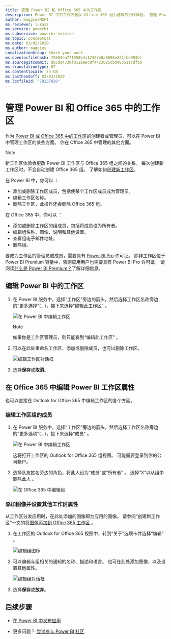 ```yaml
---
title: 管理 Power BI 和 Office 365 中的工作区
description: Power BI 中的工作区是以 Office 365 组为基础的协作体验。 管理 Power BI 和 Office 365 中的工作区。
author: maggiesMSFT
ms.reviewer: lukasz
ms.service: powerbi
ms.subservice: powerbi-service
ms.topic: conceptual
ms.date: 03/02/2020
ms.author: maggies
LocalizationGroup: Share your work
ms.openlocfilehash: 72694ea771950b4a12427e0a0696e221fbe993bf
ms.sourcegitcommit: d65da4738f011beec8f4423085cbd483511cdfb0
ms.translationtype: HT
ms.contentlocale: zh-CN
ms.lasthandoff: 03/03/2020
ms.locfileid: "78237836"
---
```

# <a name="manage-your-workspace-in-power-bi-and-office-365"></a>管理 Power BI 和 Office 365 中的工作区

作为 [Power BI 或 Office 365 中的工作区](service-create-distribute-apps.md)的创建者或管理员，可以在 Power BI 中管理工作区的某些方面。 你在 Office 365 中管理的其他方面。

> [!NOTE]
> 新工作区体验会更改 Power BI 工作区与 Office 365 组之间的关系。 每次创建新工作区时，不会自动创建 Office 365 组。 了解如何[创建新工作区](service-create-the-new-workspaces.md)。

在 Power BI 中，你可以  ：

* 添加或删除工作区成员，包括使某个工作区成员成为管理员。
* 编辑工作区名称。
* 删除工作区，此操作还会删除 Office 365 组。

在 Office 365 中，你可以  ：

* 添加或删除工作区的组成员，包括将成员设为所有者。
* 编辑组名称、图像、说明和其他设置。
* 查看组电子邮件地址。
* 删除组。

要成为工作区的管理员或成员，需要具有 [Power BI Pro](service-features-license-type.md) 许可证。 除非工作区位于 Power BI Premium 容量中，否则应用用户也需要具有 Power BI Pro 许可证。 请阅读[什么是 Power BI Premium？](service-premium-what-is.md)了解详细信息。

## <a name="edit-your-workspace-in-power-bi"></a>编辑 Power BI 中的工作区

1. 在 Power BI 服务中，选择“工作区”旁边的箭头，然后选择工作区名称旁边的“更多选择”(…)，接下来选择“编辑此工作区”    。

   ![在 Power BI 中编辑工作区](media/service-manage-app-workspace-in-power-bi-and-office-365/power-bi-app-ellipsis.png)

   > [!NOTE]
   > 如果你是工作区管理员，则只能看到“编辑此工作区”  。

1. 可以在此处重命名工作区、添加或删除成员，也可以删除工作区。

   ![编辑工作区对话框](media/service-manage-app-workspace-in-power-bi-and-office-365/power-bi-app-edit-workspace.png)

1. 选择**保存**或**取消**。

## <a name="edit-power-bi-workspace-properties-in-office-365"></a>在 Office 365 中编辑 Power BI 工作区属性

也可以直接在 Outlook for Office 365 中编辑工作区的各个方面。

### <a name="edit-the-members-of-the-workspace-group"></a>编辑工作区组的成员

1. 在 Power BI 服务中，选择“工作区”旁边的箭头，然后选择工作区名称旁边的“更多选项”(…)，接下来选择“成员”    。

   ![在 Power BI 中编辑工作区](media/service-manage-app-workspace-in-power-bi-and-office-365/power-bi-app-ellipsis-members.png)

   这将打开工作区的 Outlook for Office 365 组视图。 可能需要登录到你的公司帐户。

1. 选择队友姓名旁边的角色，将此人设为“成员”或“所有者”   。 选择“X”以从组中删除此人  。

   ![在 Office 365 中编辑组](media/service-manage-app-workspace-in-power-bi-and-office-365/pbi_managegroupo365.png)

### <a name="add-an-image-and-set-other-workspace-properties"></a>添加图像并设置其他工作区属性

从工作区分发应用时，在此处添加的图像即为应用的图像。 请参阅“创建新工作区”一文的[将图像添加到 Office 365 工作区](service-create-workspaces.md#add-an-image-to-your-office-365-workspace-optional)  。

1. 在工作区的 Outlook for Office 365 视图中，转到“关于”选项卡并选择“编辑”   。

    ![编辑组图标](media/service-manage-app-workspace-in-power-bi-and-office-365/pbi_editgroupo365.png)
1. 可以编辑与组相关的通知的名称、描述和语言。 也可在此处添加图像，以及设置其他属性。

   ![编辑组对话框](media/service-manage-app-workspace-in-power-bi-and-office-365/pbi_editgrpo365dialog.png)

1. 选择**保存**或**放弃**。

## <a name="next-steps"></a>后续步骤

* [在 Power BI 中发布应用](service-create-distribute-apps.md)

* 更多问题？ [尝试参与 Power BI 社区](https://community.powerbi.com/)
